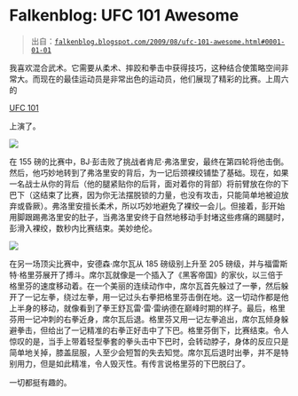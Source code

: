 <!--yml

category: 未分类

date: 2024-05-12 21:52:22

-->

# Falkenblog: UFC 101 Awesome

> 出自：[`falkenblog.blogspot.com/2009/08/ufc-101-awesome.html#0001-01-01`](http://falkenblog.blogspot.com/2009/08/ufc-101-awesome.html#0001-01-01)

我喜欢混合武术。它需要从柔术、摔跤和拳击中获得技巧，这种结合使策略空间非常大。而现在的最佳运动员是非常出色的运动员，他们展现了精彩的比赛。上周六的

[UFC 101](http://www.sherdog.com/news/news/silva-knocks-out-griffin-penn-subs-florian-19003)

上演了。   

![](https://blogger.googleusercontent.com/img/b/R29vZ2xl/AVvXsEgahO7yRpjSqaEtLrlgV3UeOWCTVzXoGeLUJ7_rmjnTgffGN9KaRLtuPetsieOrKY0XLBD2PHoP4-7-DxyrK_onTnFUr_j_xGRfbuiorxJn3ROh30x4nppCDSHk_palXgHoj6WNvw/s1600-h/mma_s_penn13_300.jpg)

在 155 磅的比赛中，BJ·彭击败了挑战者肯尼·弗洛里安，最终在第四轮将他击倒。然后，他巧妙地转到了弗洛里安的背后，为一记后颈裸绞铺垫了基础。现在，如果一名战士从你的背后（他的腿紧贴你的后背，面对着你的背部）将前臂放在你的下巴下（这结束了比赛，因为你无法摆脱锁的力量，也没有攻击，只能简单地被迫放弃或昏厥）。弗洛里安擅长柔术，所以巧妙地避免了裸绞一会儿。但接着，彭开始用脚跟踢弗洛里安的肚子，当弗洛里安终于自然地移动手封堵这些疼痛的踢腿时，彭滑入裸绞，数秒内比赛结束。美妙绝伦。

![](https://blogger.googleusercontent.com/img/b/R29vZ2xl/AVvXsEjbMQZJdApzr_qDIv29hCsctJSYrPBZZSd8tHDFrh3eOW5gDKQNNzD1oekqk6IBCRlYC8QXdAqVR_AxXZves7d7fxISbfbfyBO8QBnf6nUg1JnQVA2xTRqWq-FMSSzncTzkqzgovg/s1600-h/silva.jpg)

在另一场顶尖比赛中，安德森·席尔瓦从 185 磅级别上升至 205 磅级，并与福雷斯特·格里芬展开了搏斗。席尔瓦就像是一个插入了《黑客帝国》的家伙，以三倍于格里芬的速度移动着。在一个美丽的连续动作中，席尔瓦首先躲过了一拳，然后躲开了一记左拳，绕过左拳，用一记过头右拳把格里芬击倒在地。这一切动作都是他上半身的移动，就像看到了拳王舒瓦雷·雷·雷纳德在巅峰时期的样子。最后，格里芬用一记冲刺的右拳近身，席尔瓦后退。格里芬又用一记左拳追出，席尔瓦倾身躲避拳击，但给出了一记精准的右拳正好击中了下巴。格里芬倒下，比赛结束。令人惊叹的是，当手上带着轻型拳套的拳头击中下巴时，会转动脖子，身体的反应只是简单地关掉，膝盖屈服，人至少会短暂的失去知觉。席尔瓦后退时出拳，并不是特别用力，但是如此精准，令人毁灭性。有传言说格里芬的下巴脱臼了。

一切都挺有趣的。
